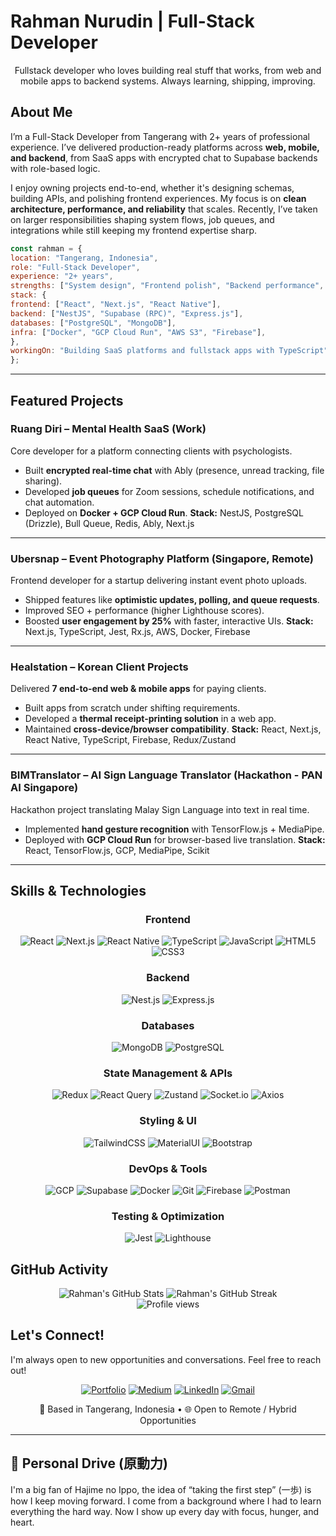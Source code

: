# Rahman Nurudin | Full-Stack Developer

<p align="center">
  Fullstack developer who loves building real stuff that works, from web and mobile apps to backend systems. Always learning, shipping, improving.
</p>

## About Me

I’m a Full-Stack Developer from Tangerang with 2+ years of professional experience. I’ve delivered production-ready platforms across **web, mobile, and backend**, from SaaS apps with encrypted chat to Supabase backends with role-based logic.

I enjoy owning projects end-to-end, whether it's designing schemas, building APIs, and polishing frontend experiences. My focus is on **clean architecture, performance, and reliability** that scales. Recently, I’ve taken on larger responsibilities shaping system flows, job queues, and integrations while still keeping my frontend expertise sharp.

```javascript
const rahman = {
location: "Tangerang, Indonesia",
role: "Full-Stack Developer",
experience: "2+ years",
strengths: ["System design", "Frontend polish", "Backend performance", "Product thinking"],
stack: {
frontend: ["React", "Next.js", "React Native"],
backend: ["NestJS", "Supabase (RPC)", "Express.js"],
databases: ["PostgreSQL", "MongoDB"],
infra: ["Docker", "GCP Cloud Run", "AWS S3", "Firebase"],
},
workingOn: "Building SaaS platforms and fullstack apps with TypeScript",
};
```

---

## Featured Projects

### Ruang Diri – Mental Health SaaS (Work)
Core developer for a platform connecting clients with psychologists.
- Built **encrypted real-time chat** with Ably (presence, unread tracking, file sharing).
- Developed **job queues** for Zoom sessions, schedule notifications, and chat automation.
- Deployed on **Docker + GCP Cloud Run**.
**Stack:** NestJS, PostgreSQL (Drizzle), Bull Queue, Redis, Ably, Next.js

---

### Ubersnap – Event Photography Platform (Singapore, Remote)
Frontend developer for a startup delivering instant event photo uploads.
- Shipped features like **optimistic updates, polling, and queue requests**.
- Improved SEO + performance (higher Lighthouse scores).
- Boosted **user engagement by 25%** with faster, interactive UIs.
**Stack:** Next.js, TypeScript, Jest, Rx.js, AWS, Docker, Firebase

---

### Healstation – Korean Client Projects
Delivered **7 end-to-end web & mobile apps** for paying clients.
- Built apps from scratch under shifting requirements.
- Developed a **thermal receipt-printing solution** in a web app.
- Maintained **cross-device/browser compatibility**.
**Stack:** React, Next.js, React Native, TypeScript, Firebase, Redux/Zustand


---

### BIMTranslator – AI Sign Language Translator (Hackathon - PAN AI Singapore)
Hackathon project translating Malay Sign Language into text in real time.
- Implemented **hand gesture recognition** with TensorFlow.js + MediaPipe.
- Deployed with **GCP Cloud Run** for browser-based live translation.
**Stack:** React, TensorFlow.js, GCP, MediaPipe, Scikit

---

## Skills & Technologies

<div align="center">

### Frontend

![React](https://img.shields.io/badge/React-20232A?style=for-the-badge&logo=react&logoColor=61DAFB)
![Next.js](https://img.shields.io/badge/Next.js-000000?style=for-the-badge&logo=next.js&logoColor=white)
![React Native](https://img.shields.io/badge/React_Native-20232A?style=for-the-badge&logo=react&logoColor=61DAFB)
![TypeScript](https://img.shields.io/badge/TypeScript-007ACC?style=for-the-badge&logo=typescript&logoColor=white)
![JavaScript](https://img.shields.io/badge/JavaScript-F7DF1E?style=for-the-badge&logo=javascript&logoColor=black)
![HTML5](https://img.shields.io/badge/HTML5-E34F26?style=for-the-badge&logo=html5&logoColor=white)
![CSS3](https://img.shields.io/badge/CSS3-1572B6?style=for-the-badge&logo=css3&logoColor=white)

### Backend

![Nest.js](https://img.shields.io/badge/NestJS-E0234E?style=for-the-badge&logo=nestjs&logoColor=white)
![Express.js](https://img.shields.io/badge/Express.js-000000?style=for-the-badge&logo=express&logoColor=white)

### Databases

![MongoDB](https://img.shields.io/badge/MongoDB-4EA94B?style=for-the-badge&logo=mongodb&logoColor=white)
![PostgreSQL](https://img.shields.io/badge/PostgreSQL-316192?style=for-the-badge&logo=postgresql&logoColor=white)

### State Management & APIs

![Redux](https://img.shields.io/badge/Redux-593D88?style=for-the-badge&logo=redux&logoColor=white)
![React Query](https://img.shields.io/badge/React_Query-FF4154?style=for-the-badge&logo=react-query&logoColor=white)
![Zustand](https://img.shields.io/badge/Zustand-000000?style=for-the-badge&logo=react&logoColor=white)
![Socket.io](https://img.shields.io/badge/Socket.io-010101?style=for-the-badge&logo=socket.io&logoColor=white)
![Axios](https://img.shields.io/badge/Axios-5A29E4?style=for-the-badge&logo=axios&logoColor=white)

### Styling & UI

![TailwindCSS](https://img.shields.io/badge/Tailwind_CSS-38B2AC?style=for-the-badge&logo=tailwind-css&logoColor=white)
![MaterialUI](https://img.shields.io/badge/Material--UI-0081CB?style=for-the-badge&logo=material-ui&logoColor=white)
![Bootstrap](https://img.shields.io/badge/Bootstrap-563D7C?style=for-the-badge&logo=bootstrap&logoColor=white)

### DevOps & Tools

![GCP](https://img.shields.io/badge/Google_Cloud-4285F4?style=for-the-badge&logo=google-cloud&logoColor=white)
![Supabase](https://img.shields.io/badge/Supabase-3ECF8E?style=for-the-badge&logo=supabase&logoColor=white)
![Docker](https://img.shields.io/badge/Docker-2496ED?style=for-the-badge&logo=docker&logoColor=white)
![Git](https://img.shields.io/badge/Git-F05032?style=for-the-badge&logo=git&logoColor=white)
![Firebase](https://img.shields.io/badge/Firebase-FFCA28?style=for-the-badge&logo=firebase&logoColor=black)
![Postman](https://img.shields.io/badge/Postman-FF6C37?style=for-the-badge&logo=postman&logoColor=white)

### Testing & Optimization

![Jest](https://img.shields.io/badge/Jest-C21325?style=for-the-badge&logo=jest&logoColor=white)
![Lighthouse](https://img.shields.io/badge/Lighthouse-F44B21?style=for-the-badge&logo=lighthouse&logoColor=white)

</div>

## GitHub Activity

<div align="center">
  <img src="https://github-readme-stats.vercel.app/api?username=trafost&show_icons=true&theme=radical" alt="Rahman's GitHub Stats" />
  <img src="https://github-readme-streak-stats.herokuapp.com/?user=trafost&theme=radical" alt="Rahman's GitHub Streak" />
</div>
<div align="center">
<img src="https://komarev.com/ghpvc/?username=trafost&style=flat-square&color=blueviolet" alt="Profile views" />
</div>

## Let's Connect!

I'm always open to new opportunities and conversations. Feel free to reach out!

<div align="center">

[![Portfolio](https://img.shields.io/badge/Portfolio-4F0599?style=for-the-badge&logo=About.me&logoColor=white)](https://trafost.github.io/personal-profile)
[![Medium](https://img.shields.io/badge/Medium-12100E?style=for-the-badge&logo=medium&logoColor=white)](https://medium.com/@rahwisdilfiqrak)
[![LinkedIn](https://img.shields.io/badge/LinkedIn-0077B5?style=for-the-badge&logo=linkedin&logoColor=white)](https://www.linkedin.com/in/rahmannrdn/)
[![Gmail](https://img.shields.io/badge/Gmail-D14836?style=for-the-badge&logo=gmail&logoColor=white)](mailto:rahmannurudin29@gmail.com)

<p>📍 Based in Tangerang, Indonesia • 🌐 Open to Remote / Hybrid Opportunities</p>

</div>

---

## 🥊 Personal Drive (原動力)

I'm a big fan of Hajime no Ippo, the idea of “taking the first step” (一歩) is how I keep moving forward.
I come from a background where I had to learn everything the hard way. Now I show up every day with focus, hunger, and heart.
